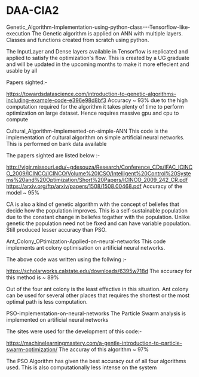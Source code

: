 # DAA-CIA2

Genetic_Algorithm-Implementation-using-python-class---Tensorflow-like-execution
The Genetic algorithm is applied on ANN with multiple layers. Classes and functions created from scratch using python.

The InputLayer and Dense layers available in Tensorflow is replicated and applied to satisfy the optimization's flow. This is created by a UG graduate and will be updated in the upcoming months to make it more effecient and usable by all

Papers sighted:-

https://towardsdatascience.com/introduction-to-genetic-algorithms-including-example-code-e396e98d8bf3
Accuracy ~ 93% due to the high computation required for the algorithm it takes plenty of time to perform optimization on large dataset. Hence requires massive gpu and cpu to compute



Cultural_Algorithm-Implemented-on-simple-ANN
This code is the implementation of cultural algorithm on simple artificial neural networks. This is performed on bank data available

The papers sighted are listed below :-

http://vigir.missouri.edu/~gdesouza/Research/Conference_CDs/IFAC_ICINCO_2009/ICINCO/ICINCO/Volume%20ICSO/Intelligent%20Control%20Systems%20and%20Optimization/Short%20Papers/ICINCO_2009_242_CR.pdf
https://arxiv.org/ftp/arxiv/papers/1508/1508.00468.pdf
Accuracy of the model ~ 95%

CA is also a kind of genetic algorithm with the concept of beliefes that decide how the population improves. This is a self-sustainable population due to the constant change in beliefes togather with the population. Unlike genetic the population need not be fixed and can have variable population. Still produced lesser accuracy than PSO.


Ant_Colony_OPtimization-Applied-on-neural-networks
This code implements ant colony optimisation on artificial neural networks.

The above code was written using the follwing :-

https://scholarworks.calstate.edu/downloads/6395w718d
The accuracy for this method is ~ 89%

Out of the four ant colony is the least effective in this situation. Ant colony can be used for several other places that requires the shortest or the most optimal path is less computation.


PSO-implementation-on-neural-networks
The Particle Swarm analysis is implemented on artificial neural networks

The sites were used for the development of this code:-

https://machinelearningmastery.com/a-gentle-introduction-to-particle-swarm-optimization/
The accuray of this algorithm ~ 97%

The PSO Algorithm has given the best accuracy out of all four algorithms used. This is also computationally less intense on the system
